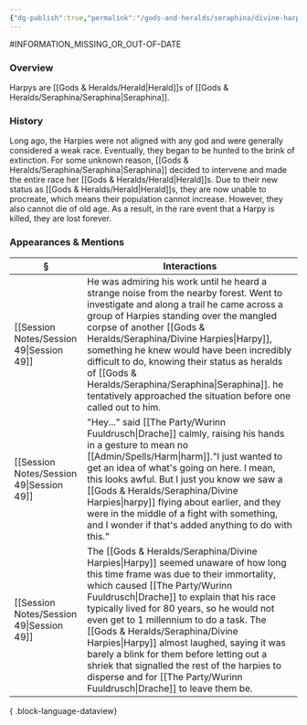 ```yaml
---
{"dg-publish":true,"permalink":"/gods-and-heralds/seraphina/divine-harpies/","updated":"2025-09-27T13:18:26.986+01:00"}
---
```


#INFORMATION_MISSING_OR_OUT-OF-DATE 
### Overview
Harpys are [[Gods & Heralds/Herald\|Herald]]s of [[Gods & Heralds/Seraphina/Seraphina\|Seraphina]].

### History
Long ago, the Harpies were not aligned with any god and were generally considered a weak race. Eventually, they began to be hunted to the brink of extinction. For some unknown reason, [[Gods & Heralds/Seraphina/Seraphina\|Seraphina]] decided to intervene and made the entire race her [[Gods & Heralds/Herald\|Herald]]s. Due to their new status as [[Gods & Heralds/Herald\|Herald]]s, they are now unable to procreate, which means their population cannot increase. However, they also cannot die of old age. As a result, in the rare event that a Harpy is killed, they are lost forever.

### Appearances & Mentions
| §                                           | Interactions                                                                                                                                                                                                                                                                                                                                                                                                                                                                               |
| ------------------------------------------- | ------------------------------------------------------------------------------------------------------------------------------------------------------------------------------------------------------------------------------------------------------------------------------------------------------------------------------------------------------------------------------------------------------------------------------------------------------------------------------------------ |
| [[Session Notes/Session 49\|Session 49]] | He was admiring his work until he heard a strange noise from the nearby forest. Went to investigate and along a trail he came across a group of Harpies standing over the mangled corpse of another [[Gods & Heralds/Seraphina/Divine Harpies\|Harpy]], something he knew would have been incredibly difficult to do, knowing their status as heralds of [[Gods & Heralds/Seraphina/Seraphina\|Seraphina]]. he tentatively approached the situation before one called out to him.                                                                       |
| [[Session Notes/Session 49\|Session 49]] | "Hey..." said [[The Party/Wurinn Fuuldrusch\|Drache]] calmly, raising his hands in a gesture to mean no [[Admin/Spells/Harm\|harm]]."I just wanted to get an idea of what's going on here. I mean, this looks awful. But I just you know we saw a [[Gods & Heralds/Seraphina/Divine Harpies\|harpy]] flying about earlier, and they were in the middle of a fight with something, and I wonder if that's added anything to do with this."                                                                                                        |
| [[Session Notes/Session 49\|Session 49]] | The [[Gods & Heralds/Seraphina/Divine Harpies\|Harpy]] seemed unaware of how long this time frame was due to their immortality, which caused [[The Party/Wurinn Fuuldrusch\|Drache]] to explain that his race typically lived for 80 years, so he would not even get to 1 millennium to do a task. The [[Gods & Heralds/Seraphina/Divine Harpies\|Harpy]] almost laughed, saying it was barely a blink for them before letting out a shriek that signalled the rest of the harpies to disperse and for [[The Party/Wurinn Fuuldrusch\|Drache]] to leave them be. |

{ .block-language-dataview}